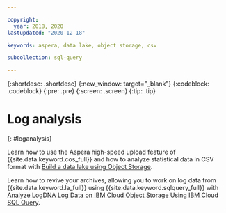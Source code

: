 ```yaml
---

copyright:
  year: 2018, 2020
lastupdated: "2020-12-18"

keywords: aspera, data lake, object storage, csv

subcollection: sql-query

---
```


{:shortdesc: .shortdesc}
{:new_window: target="_blank"}
{:codeblock: .codeblock}
{:pre: .pre}
{:screen: .screen}
{:tip: .tip}



# Log analysis
{: #loganalysis}

Learn how to use the Aspera high-speed upload feature of {{site.data.keyword.cos_full}} and how to analyze statistical data in CSV format with
[Build a data lake using Object Storage](/docs/solution-tutorials?topic=solution-tutorials-smart-data-lake).

Learn how to revive your archives, allowing you to work on log data from {{site.data.keyword.la_full}} using {{site.data.keyword.sqlquery_full}} with [Analyze LogDNA Log Data on IBM Cloud Object Storage Using IBM Cloud SQL Query](https://www.ibm.com/cloud/blog/analyze-logdna-log-data-on-ibm-cloud-object-storage-using-ibm-cloud-sql-query).
